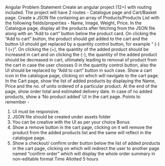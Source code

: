 Angular
Problem Statement
Create an angular project (12+) with routing included. The project will have 2 routes -
Catalogue page and Cart/Basket page.
Create a JSON file containing an array of Products/Products List with the following
fields/properties - Name, Image, Weight, Price.
In the Catalogue page, display all the products after fetching from the JSON file along
with an “Add to cart” button below the product card. On clicking the “Add to cart”
button, the product should get added to the cart and the button UI should get replaced
by a quantity control button, for example “ (-) 1 (+)”. On clicking the (+), the quantity
of the added product should be increased in cart and on clicking the (-), the quantity
of the added product should be decreased in cart, ultimately leading to removal of
product from the cart in case the user chooses 0 in the quantity control button, also
the UI should be replaced by “Add to cart” button in such case.
Show a cart icon in the catalogue page, clicking on which will navigate to the cart
page.
In the Cart page, show the list of added products by displaying the Name, Price and
the no. of units ordered of a particular product. At the end of the page, show order
total and estimated delivery date.
In case of no added products, show a ‘No product added’ UI in the cart page.
Points to remember -

1. UI must be responsive.
2. JSON file should be created under assets folder
3. You can be creative with the UI as per your choice
   Bonus
4. Show a remove button in the cart page, clicking on it will remove the product
   from the added products list and the same will reflect in the catalogue page.
5. Show a checkout/ confirm order button below the list of added products in the
   cart page, clicking on which will redirect the user to another page named
   “confirm order” which will display the whole order summary in non-editable
   format
   Time Allotted
   5 hours
